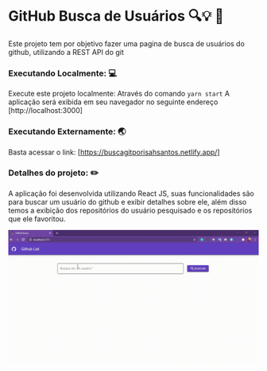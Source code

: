 # GitHub Busca de Usuários   🔍💡 📕  

Este projeto tem por objetivo fazer uma pagina de busca de usuários do github, utilizando a REST API do git 

###  Executando Localmente: 💻

Execute este projeto localmente: 
Através do comando `yarn start`
A aplicação será exibida  em seu navegador no seguinte endereço [http://localhost:3000]

###  Executando Externamente: 🌏 

Basta acessar o link: [https://buscagitporisahsantos.netlify.app/]

###  Detalhes do projeto: ✏️ 

A aplicação foi desenvolvida utilizando React JS, suas funcionalidades são  para buscar um usuário do github e exibir detalhes sobre ele, além disso temos a exibição dos repositórios do usuário pesquisado e os repositórios que ele favoritou. 

![alt text](https://github.com/isahsantos/github-view/blob/master/src/assets/img/Capa%20do%20Projeto.gif "Capa Projeto Title Text 1")
